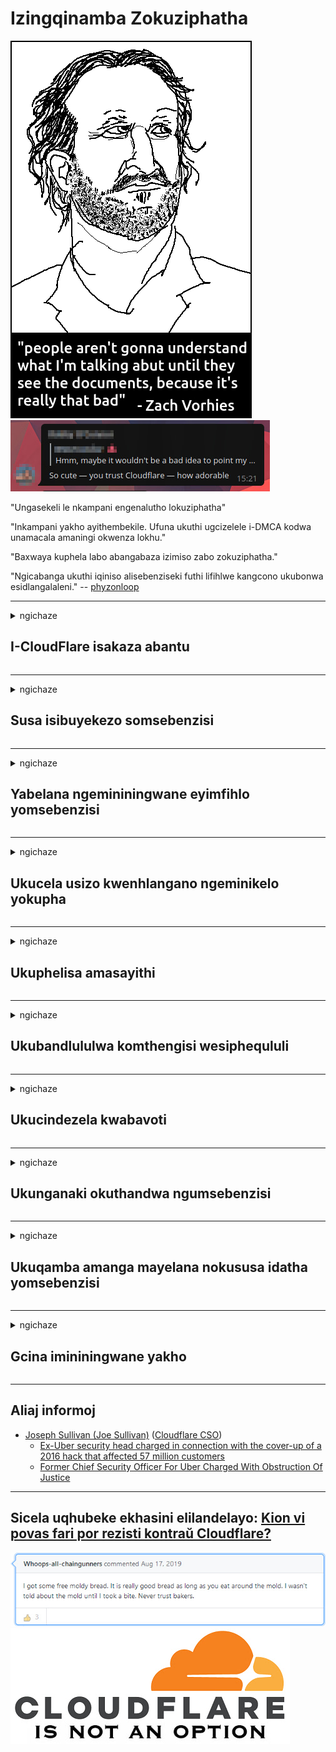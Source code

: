 # Izingqinamba Zokuziphatha

![](../image/itsreallythatbad.jpg)
![](../image/telegram/c81238387627b4bfd3dcd60f56d41626.jpg)

"Ungasekeli le nkampani engenalutho lokuziphatha"

"Inkampani yakho ayithembekile. Ufuna ukuthi ugcizelele i-DMCA kodwa unamacala amaningi okwenza lokhu."

"Baxwaya kuphela labo abangabaza izimiso zabo zokuziphatha."

"Ngicabanga ukuthi iqiniso alisebenziseki futhi lifihlwe kangcono ukubonwa esidlangalaleni."  -- [phyzonloop](https://twitter.com/phyzonloop)


---


<details>
<summary>ngichaze

## I-CloudFlare isakaza abantu
</summary>


I-Cloudflare ithumela ama-imeyili ogaxekile kubasebenzisi abangasebenzisi i-Cloudflare.

- Thumela ama-imeyili kuphela ababhalisile abangene
- Lapho umsebenzisi ethi "yeka", bese uyeka ukuthumela i-imeyili

Kulula kanjalo. Kepha iCloudflare ayinendaba.
UCloudflare uthe ukusebenzisa insizakalo yabo kungamisa bonke abaxosha noma abahlaseli.
Singayimisa kanjani iCloudflare ngaphandle kokusebenzisa iCloudflare?


| 🖼 | 🖼 |
| --- | --- |
| ![](../image/cfspam01.jpg) | ![](../image/cfspam03.jpg) |
| ![](../image/cfspam02.jpg) | ![](../image/cfspambrittany.jpg)<br>![](../image/cfspamtwtr.jpg) |

</details>

---

<details>
<summary>ngichaze

## Susa isibuyekezo somsebenzisi
</summary>


Ukubuyekezwa okungalungile kwe-Cloudflare censor.
Uma uthumela umbhalo we-anti-Cloudflare ku-Twitter, unethuba lokuthola impendulo evela kwisisebenzi seCloudflare ngomyalezo othi "Cha, akuwona".
Uma uthumela isibuyekezo esingesihle kunoma isiphi isayithi lokubuyekezwa, bazozama ukusingena.


| 🖼 | 🖼 |
| --- | --- |
| ![](../image/cfcenrev_01.jpg)<br>![](../image/cfcenrev_02.jpg) | ![](../image/cfcenrev_03.jpg) |

</details>

---

<details>
<summary>ngichaze

## Yabelana ngemininingwane eyimfihlo yomsebenzisi
</summary>


I-Cloudflare inenkinga enkulu yokuhlukunyezwa.
I-Cloudflare ihlanganyela imininingwane yomuntu yalabo abakhalaza ngezindawo ezisingathiwe.
Kwesinye isikhathi bayakucela ukuthi unikeze umazisi wakho wangempela.
Uma ungafuni ukuhlukunyezwa, ukuhlaselwa, ukushintshwa noma ukubulawa, kungcono uhlale kude namawebhusayithi we-Cloudflared.


| 🖼 | 🖼 |
| --- | --- |
| ![](../image/cfdox_what.jpg) | ![](../image/cfdox_swat.jpg) |
| ![](../image/cfdox_kill.jpg) | ![](../image/cfdox_threat.jpg) |
| ![](../image/cfdox_dox.jpg) | ![](../image/cfdox_ex1.jpg)<br>![](../image/cfdox_ex2.jpg) |

</details>

---

<details>
<summary>ngichaze

## Ukucela usizo kwenhlangano ngeminikelo yokupha
</summary>


I-CloudFlare icela iminikelo yokupha.
Kuyamangaza impela ukuthi inkampani yaseMelika icele izinhlangano ezinikela ngezinhlangano ezingenzi inzuzo ezinezimbangela ezinhle.
Uma uthanda ukuvimba abantu noma ukuchitha isikhathi sabanye abantu, ungahle ufune uku-oda ezinye iziza zabasebenzi be-Cloudflare.


![](../image/cfdonate.jpg)

</details>

---

<details>
<summary>ngichaze

## Ukuphelisa amasayithi
</summary>


Uyokwenzenjani uma isiza sakho sehla ngokungazelelwe?
Kunemibiko yokuthi iCloudflare isusa ukucushwa komsebenzisi noma inkonzo yokumisa ngaphandle kwesixwayiso, buthule.
Siphakamisa ukuthi uthole umhlinzeki ongcono.

![](../image/cftmnt.jpg)

</details>

---

<details>
<summary>ngichaze

## Ukubandlululwa komthengisi wesiphequluli
</summary>


I-CloudFlare inikela ukuphathwa okukhethekile kulabo abasebenzisa iFirefox ngenkathi inikela ukuphathwa okunenzondo kubasebenzisi be-non-Tor-Browser ngaphezulu kweTor.
Abasebenzisi be-Tor abenqaba ilungelo lokukhipha i-javascript engeyona mahhala nabo bathola ukuphathwa ngonya.
Lokhu kungalingani kokufinyelela ukuhlukunyezwa kokungathathi hlangothi nokusebenzisa kabi amandla.

![](../image/browdifftbcx.gif)

- Kwesobunxele: Isiphequluli seTor, kwesokudla: i-Chrome. Ikheli elifanayo le-IP.

![](../image/browserdiff.jpg)

- Kwesobunxele: I-Tor Browser Javascript Ikhubazekile, Ikhukhi Inikwe amandla
- Kwesokudla: I-Chrome Javascript Inikwe amandla, Ikhukhi Ikhutshaziwe

![](../image/cfsiryoublocked.jpg)

- I-QuteBrowser (isiphequluli esincane) ngaphandle kweTor (Clearnet IP)

| ***Isiphequluli*** | ***Ukuthola ukwelashwa*** |
| --- | --- |
| Tor Browser (I-Javascript inikwe amandla) | ukufinyelela kuvunyelwe |
| Firefox (I-Javascript inikwe amandla) | ukufinyelela kunciphisiwe |
| Chromium (I-Javascript inikwe amandla) | ukufinyelela kunciphisiwe |
| Chromium or Firefox (IJavascript ikhutshaziwe) | ukufinyelela kuvinjelwe |
| Chromium or Firefox (Ikhukhi ikhutshaziwe) | ukufinyelela kuvinjelwe |
| QuteBrowser | ukufinyelela kuvinjelwe |
| lynx | ukufinyelela kuvinjelwe |
| w3m | ukufinyelela kuvinjelwe |
| wget | ukufinyelela kuvinjelwe |


Yini ungasebenzisi inkinobho yomsindo ukuxazulula inselele elula?

Yebo, kunenkinobho yomsindo, kepha ayisebenzi njalo ngeTor.
Uzowuthola lo mlayezo uma uwuchofoza:

```
Zama futhi emuva kwesikhathi
Ikhompyutha noma inethiwekhi yakho kungenzeka ithumele imibuzo ezenzakalelayo.
Ukuvikela abasebenzisi bethu, asikwazi ukucubungula isicelo sakho manje.
Ngemininingwane engaphezulu vakashela ikhasi lethu losizo
```

</details>

---

<details>
<summary>ngichaze

## Ukucindezela kwabavoti
</summary>


Abavoti emazweni aseMelika babhalisela ukuvota ekugcineni ngokusebenzisa iwebhusayithi kanobhala wombuso esifundeni abahlala kuso.
Amahhovisi kanobhala wombuso alawulwa yiRiphabhlikhi enza umsebenzi wokucindezela abavotayo ngokufaka isicelo sokweyisa iwebhusayithi kanobhala wombuso nge-Cloudflare.
Ukuphathwa ngesihluku kwe-Cloudflare yabasebenzisi be-Tor, isikhundla sayo se-MITM njengendawo ebaluleke kakhulu yokubhekwa komhlaba wonke, kanye nendima yayo eyonakalisayo jikelele yenza labo abafuna ukuvota bangabaze ukubhalisa.
Imigwaqo ikakhulukazi ivame ukwamukela ubumfihlo.
Amafomu okubhalisela ukuvota aqoqa imininingwane ebucayi mayelana nokuncika kwabavoti kwezombusazwe, ikheli lakhe lendawo, inombolo yokuphepha komphakathi nosuku lokuzalwa.
Amazwe amaningi enza kuphela isethi yaphansi yalolo lwazi etholakala esidlangalaleni, kodwa iCloudflare ibona lonke lolo lwazi lapho othile ebhalisa ukuvota.

Qaphela ukuthi ukubhaliswa kwamaphepha akuvimbi i-Cloudflare ngoba unobhala wabasebenzi abangene ekutholeni imininingwane yedatha bazosebenzisa iwebhusayithi ye-Cloudflare ukufaka idatha.

| 🖼 | 🖼 |
| --- | --- |
| ![](../image/cfvotm_01.jpg) | ![](../image/cfvotm_02.jpg) |

- I-Change.org iwebhusayithi eyaziwayo yokuqoqa amavoti bese ithatha izinyathelo.
“abantu yonke indawo baqala imikhankaso, bahlanganisa abasekeli, futhi basebenze nabenzi bezinqumo ukushayela izixazululo.”
Ngeshwa, abantu abaningi abakwazi ukubuka i-windows.org nhlobo ngenxa yokuhlunga ngesihluku kwe-Cloudflare.
Bavinjelwe ukuthi basayine isikhalazo, ngakho-ke bababeke eceleni kwinqubo yentando yeningi.
Kusetshenziswa enye ipulatifomu engafakwanga njenge-OpenPback kusiza ukulungisa inkinga.

| 🖼 | 🖼 |
| --- | --- |
| ![](../image/changeorgasn.jpg) | ![](../image/changeorgtor.jpg) |

- "I-Athenian Project" ye-Cloudflare inikela ngamazinga webhizinisi wokuvikela mahhala kumawebhusayithi okhetho asekhaya nawasekhaya.
Bathe "izifunda zabo zingafinyelela ulwazi lokhetho nokubhaliswa kwabavoti" kepha lokhu kungamanga ngoba abantu abaningi abakwazi nje ukubheka isiza nhlobo.

</details>

---

<details>
<summary>ngichaze

## Ukunganaki okuthandwa ngumsebenzisi
</summary>


Uma ukhetha ukuphuma okuthile, ulindele ukuthi ungatholi i-imeyili ngakho.
I-Cloudflare ayinaki okuthandwa ngumsebenzisi futhi yabelana ngemininingwane nezinhlangano zezinkampani zangaphandle ngaphandle kwemvume yekhasimende.
Uma usebenzisa uhlelo lwabo lwamahhala, kwesinye isikhathi bakuthumela i-imeyili becela ukuthenga okubhaliselwe njalo ngenyanga.

![](../image/cfviopl_tp.jpg)

</details>

---

<details>
<summary>ngichaze

## Ukuqamba amanga mayelana nokususa idatha yomsebenzisi
</summary>


Ngokusho kwale bhulogi lekhasimende le-Cloudflare, iCloudflare iqamba amanga mayelana nokususa ama-akhawunti.
Namuhla, izinkampani eziningi zigcina idatha yakho ngemuva kokuthi uvale noma ususe i-akhawunti yakho.
Izinkampani eziningi ezinhle ziyasho ngakho ngenqubomgomo yazo yobumfihlo.
I-Cloudflare? Cha.

```
2019-08-05 I-CloudFlare ingithumele isiqinisekiso sokuthi bazoyisusa i-akhawunti yami.
2019-10-02 Ngithole i-imeyili evela ku-CloudFlare "ngoba ngiyikhasimende"
```

UClifflare ubengazi ngegama elithi "susa".
Uma ikhishwe ngempela, kungani leli khasimende langaphambili lithole i-imeyili?
Ubuye waveza nokuthi nenqubomgomo yobumfihlo ye-Cloudflare ayisho lutho ngayo.

```
Umgomo wabo omusha wobumfihlo awasho lutho ngokugcina idatha unyaka.
```

![](../image/cfviopl_notdel.jpg)

Ungayethemba kanjani iCloudflare uma inqubomgomo yabo yobumfihlo iyi-LIE?

</details>

---

<details>
<summary>ngichaze

## Gcina imininingwane yakho
</summary>


Ukususa i-akhawunti ye-Cloudflare kuyizinga elinzima.

```
Hambisa ithikithi lokusekelwa usebenzisa isigaba se- "Akhawunti",
futhi ucele ukususwa kwe-akhawunti emzimbeni womlayezo.
Akumele ube nezizinda noma amakhadi wesikweletu afakwe kwi-akhawunti yakho ngaphambi kokucela ukusulwa.
```

Uzothola le imeyili yokuqinisekisa.

![](../image/cf_deleteandkeep.jpg)

"Sesiqalile ukucubungula isicelo sakho sokususa" kepha "Sizoqhubeka nokugcina imininingwane yakho".

Ungakwazi "ukwethemba" lokhu?

</details>

---

## Aliaj informoj

- [Joseph Sullivan (Joe Sullivan)](../cloudflare_inc/cloudflare_members.md) ([Cloudflare CSO](https://twitter.com/eastdakota/status/1296522269313785862))
  - [Ex-Uber security head charged in connection with the cover-up of a 2016 hack that affected 57 million customers](https://www.businessinsider.com/uber-data-hack-security-head-joe-sullivan-charged-cover-up-2020-8)
  - [Former Chief Security Officer For Uber Charged With Obstruction Of Justice](https://www.justice.gov/usao-ndca/pr/former-chief-security-officer-uber-charged-obstruction-justice)


---

## Sicela uqhubeke ekhasini elilandelayo:   [Kion vi povas fari por rezisti kontraŭ Cloudflare?](zu.action.md)

![](../image/freemoldybread.jpg)
![](../image/cfisnotanoption.jpg)
